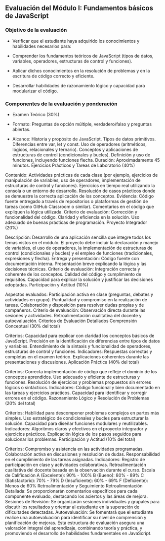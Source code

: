 ## Evaluación del Módulo I: Fundamentos básicos de JavaScript
### Objetivo de la evaluación
- Verificar que el estudiante haya adquirido los conocimientos y habilidades necesarios para:

- Comprender los fundamentos teóricos de JavaScript (tipos de datos, variables, operadores, estructuras de control y funciones).
- Aplicar dichos conocimientos en la resolución de problemas y en la escritura de código correcto y eficiente.
- Desarrollar habilidades de razonamiento lógico y capacidad para modularizar el código.
### Componentes de la evaluación y ponderación
- Examen Teórico (30%)

- Formato: Preguntas de opción múltiple, verdadero/falso y preguntas abiertas.
- Alcance:
    Historia y propósito de JavaScript.
    Tipos de datos primitivos.
    Diferencias entre var, let y const.
    Uso de operadores (aritméticos, lógicos, relacionales y ternario).
    Conceptos y aplicaciones de estructuras de control (condicionales y bucles).
    Definición y uso de funciones, incluyendo funciones flecha.
    Duración: Aproximadamente 45 minutos.
    Ejercicios Prácticos y Tareas de Laboratorio (40%)

Contenido:
Actividades prácticas de cada clase (por ejemplo, ejercicios de manipulación de variables, uso de operadores, implementación de estructuras de control y funciones).
Ejercicios en tiempo real utilizando la consola o un entorno de desarrollo.
Resolución de casos prácticos donde se demuestre la correcta aplicación de los conceptos.
Evidencia:
Código fuente entregado a través de repositorios o plataformas de gestión de tareas (como GitHub Classroom o similar).
Comentarios en el código que expliquen la lógica utilizada.
Criterio de evaluación:
Corrección y funcionalidad del código.
Claridad y eficiencia en la solución.
Uso adecuado de buenas prácticas de programación.
Proyecto Integrador (20%)

Descripción:
Desarrollo de una aplicación sencilla que integre todos los temas vistos en el módulo.
El proyecto debe incluir la declaración y manejo de variables, el uso de operadores, la implementación de estructuras de control (condicionales y bucles) y el empleo de funciones (tradicionales, expresiones y flecha).
Entrega y presentación:
Código fuente con documentación interna.
Presentación breve explicando la lógica y las decisiones técnicas.
Criterio de evaluación:
Integración correcta y coherente de los conceptos.
Calidad del código y cumplimiento de requisitos.
Capacidad para explicar la solución y justificar las decisiones adoptadas.
Participación y Actitud (10%)

Aspectos evaluados:
Participación activa en clase (preguntas, debates y actividades en grupo).
Puntualidad y compromiso en la realización de tareas.
Colaboración y disposición para resolver dudas propias y de compañeros.
Criterio de evaluación:
Observación directa durante las sesiones y actividades.
Retroalimentación cualitativa del docente y autoevaluación.
Criterios de Evaluación Detallados
Comprensión Conceptual (30% del total)

Criterios:
Capacidad para explicar con claridad los conceptos básicos de JavaScript.
Precisión en la identificación de diferencias entre tipos de datos y variables.
Entendimiento de la sintaxis y funcionalidad de operadores, estructuras de control y funciones.
Indicadores:
Respuestas correctas y completas en el examen teórico.
Explicaciones coherentes durante las presentaciones y discusiones.
Aplicación Práctica (40% del total)

Criterios:
Correcta implementación de código que refleje el dominio de los conceptos aprendidos.
Uso adecuado y eficiente de estructuras y funciones.
Resolución de ejercicios y problemas propuestos sin errores lógicos o sintácticos.
Indicadores:
Código funcional y bien documentado en las tareas y ejercicios prácticos.
Capacidad para identificar y corregir errores en el código.
Razonamiento Lógico y Resolución de Problemas (20% del total)

Criterios:
Habilidad para descomponer problemas complejos en partes más simples.
Uso estratégico de condicionales y bucles para estructurar la solución.
Capacidad para diseñar funciones modulares y reutilizables.
Indicadores:
Algoritmos claros y efectivos en el proyecto integrador y ejercicios prácticos.
Explicación lógica de los pasos seguidos para solucionar los problemas.
Participación y Actitud (10% del total)

Criterios:
Compromiso y asistencia en las actividades programadas.
Colaboración activa en discusiones y resolución de dudas.
Responsabilidad en el cumplimiento de las tareas asignadas.
Indicadores:
Registro de participación en clase y actividades colaborativas.
Retroalimentación cualitativa del docente basada en la observación durante el curso.
Escala de Calificación
A (Excelente): 90% - 100%
B (Bueno): 80% - 89%
C (Satisfactorio): 70% - 79%
D (Insuficiente): 60% - 69%
F (Deficiente): Menos de 60%
Retroalimentación y Seguimiento
Retroalimentación Detallada:
Se proporcionarán comentarios específicos para cada componente evaluado, destacando los aciertos y las áreas de mejora.
Sesiones de Revisión:
Se organizarán sesiones individuales y grupales para discutir los resultados y orientar al estudiante en la superación de dificultades detectadas.
Autoevaluación:
Se fomentará que el estudiante realice una autoevaluación para identificar su nivel de comprensión y planificación de mejoras.
Esta estructura de evaluación asegura una valoración integral del aprendizaje, combinando teoría y práctica, y promoviendo el desarrollo de habilidades fundamentales en JavaScript.